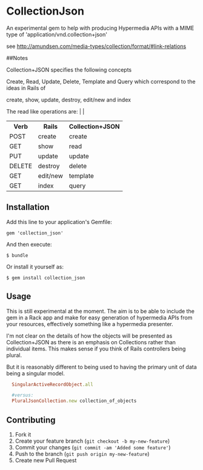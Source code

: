 # CollectionJson

An experimental gem to help with producing Hypermedia APIs with a MIME type of
'application/vnd.collection+json'

see http://amundsen.com/media-types/collection/format/#link-relations

##Notes

Collection+JSON specifies the following concepts

Create, Read, Update, Delete, Template and Query
which correspond to the ideas in Rails of

create, show, update, destroy, edit/new and index

The read like operations are:
| |
<table>
  <tr>
    <th>Verb</th><th>Rails</th><th>Collection+JSON</th>
  </tr>
  <tr><td>POST  </td><td>create  </td><td>create</td></tr>
  <tr><td>GET   </td><td>show    </td><td>read</td></tr>
  <tr><td>PUT  </td> <td>update  </td><td>update</td></tr>
  <tr><td>DELETE</td><td>destroy </td><td>delete</td></tr>
  <tr><td>GET   </td><td>edit/new</td><td>template</td></tr>
  <tr><td>GET   </td><td>index   </td><td>query</td></tr>
</table>

## Installation

Add this line to your application's Gemfile:

    gem 'collection_json'

And then execute:

    $ bundle

Or install it yourself as:

    $ gem install collection_json

## Usage

This is still experimental at the moment.
The aim is to be able to include the gem in a Rack app and make for easy
generation of hypermedia APIs from your resources, effectively something like a
hypermedia presenter.

I'm not clear on the details of how the objects will be presented as
Collection+JSON as there is an emphasis on Collections rather than individual
items. This makes sense if you think of Rails controllers being plural.

But it is reasonably different to being used to having the primary unit of data
being a singular model.

```ruby
  SingularActiveRecordObject.all

  #versus:
  PluralJsonCollection.new collection_of_objects
```

## Contributing

1. Fork it
2. Create your feature branch (`git checkout -b my-new-feature`)
3. Commit your changes (`git commit -am 'Added some feature'`)
4. Push to the branch (`git push origin my-new-feature`)
5. Create new Pull Request
